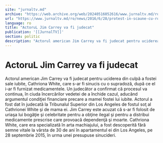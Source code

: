 ```yaml
---
site: "jurnaltv.md"
archive: "https://web.archive.org/web/20240516052616/www.jurnaltv.md/ro/news/2016/6/28/protest-in-scaune-cu-rotile-10225338/"
url: "https://www.jurnaltv.md/ro/news/2016/6/28/protest-in-scaune-cu-rotile-10225338/"
language: ro
title: "ActoruL Jim Carrey va fi judecat"
publication: '[[JurnalTV]]'
section: politic
description: "Actorul american Jim Carrey va fi judecat pentru uciderea din culpă a fostei sale iubite, Cathriona White, care s-ar fi sinucis cu o supradoză, după..."
---
```


# ActoruL Jim Carrey va fi judecat

Actorul american Jim Carrey va fi judecat pentru uciderea din culpă a fostei sale iubite, Cathriona White, care s-ar fi sinucis cu o supradoză, după ce el i-ar fi furnizat medicamentele. Un judecător a confirmat că procesul va continua, în ciuda încercărilor vedetei de a închide cazul, aducând argumentul condiţiei financiare precare a mamei fostei lui iubite. Actorul a fost dat în judecată la Tribunalul Superior din Los Angeles de fostul soţ al Cathrionei White şi de mama ei. Jim Carrey este acuzat că s-ar fi folosit de uriaşa lui bogăţie şi celebritate pentru a obţine ilegal şi pentru a distribui medicamente prescrise care provoacă dependenţă şi moarte. Cathriona White, care era specializată în arta machiajului, a fost descoperită fără semne vitale la vârsta de 30 de ani în apartamentul ei din Los Angeles, pe 28 septembrie 2015, în urma unei presupuse sinucideri.